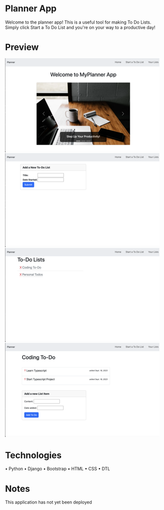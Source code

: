 # Planner App

Welcome to the planner app! This is a useful tool for making To Do Lists. Simply click Start a To Do List and you're on your way to a productive day!

# Preview

<img src="./Photos/Home-Page.png">
<img src="./Photos/Add-a-List.png">
<img src="./Photos/Lists-Pages.png">
<img src="./Photos/List-Detail.png">

# Technologies

• Python
• Django
• Bootstrap
• HTML
• CSS
• DTL

# Notes

This application has not yet been deployed
